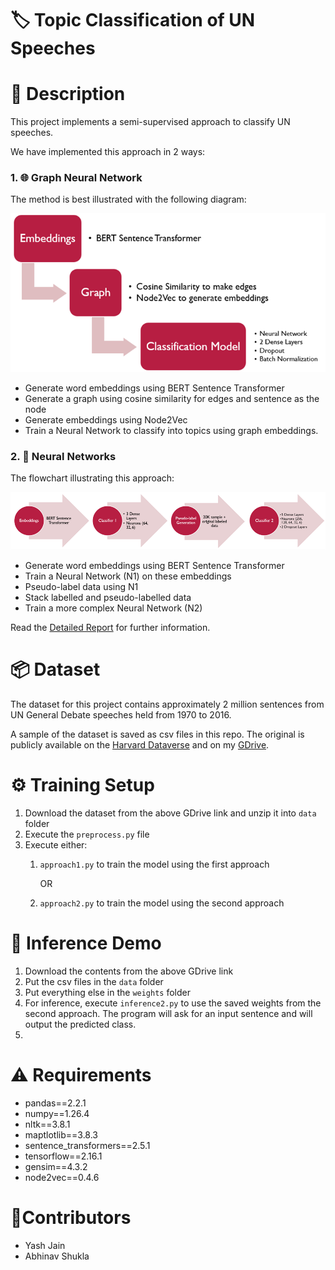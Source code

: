 # :label: Topic Classification of UN Speeches

# :memo: Description
This project implements a semi-supervised approach to classify UN speeches. 

We have implemented this approach in 2 ways:

### 1. :globe_with_meridians: Graph Neural Network

The method is best illustrated with the following diagram:

![Approach 1](imgs/approach1.png)

- Generate word embeddings using BERT Sentence Transformer
- Generate a graph using cosine similarity for edges and sentence as the node
- Generate embeddings using Node2Vec
- Train a Neural Network to classify into topics using graph embeddings.

### 2. :brain: Neural Networks

The flowchart illustrating this approach:

![Approach 2](imgs/approach2.png)

- Generate word embeddings using BERT Sentence Transformer
- Train a Neural Network (N1) on these embeddings
- Pseudo-label data using N1
- Stack labelled and pseudo-labelled data
- Train a more complex Neural Network (N2)

Read the [Detailed Report](<Project Report.pdf>) for further information.

# :package: Dataset
The dataset for this project contains approximately 2 million sentences from UN General Debate speeches held from 1970 to 2016.

A sample of the dataset is saved as csv files in this repo. The original is publicly available on the [Harvard Dataverse](https://doi.org/10.7910/DVN/GSDZNV) and on my [GDrive](https://drive.google.com/drive/folders/1M8uLzfxbxJV2eEea2IADE5loXnN2RMSd?usp=sharing).


# :gear: Training Setup

1. Download the dataset from the above GDrive link and unzip it into `data` folder
2. Execute the `preprocess.py` file
3. Execute either:
   1. `approach1.py` to train the model using the first approach
   
      OR
   2. `approach2.py` to train the model using the second approach
# :rocket: Inference Demo
1. Download the contents from the above GDrive link
2. Put the csv files in the `data` folder
3. Put everything else in the `weights` folder
4. For inference, execute `inference2.py` to use the saved weights from the second approach. The program will ask for an input sentence and will output the predicted class.
5. 
# :warning: Requirements

- pandas==2.2.1
- numpy==1.26.4
- nltk==3.8.1
- maptlotlib==3.8.3
- sentence_transformers==2.5.1
- tensorflow==2.16.1
- gensim==4.3.2
- node2vec==0.4.6
  
# :bust_in_silhouette:Contributors

- Yash Jain
- Abhinav Shukla
